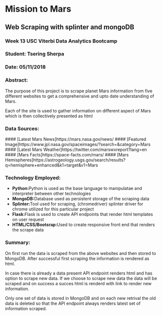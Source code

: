 # Mission to Mars

## Web Scraping with splinter and mongoDB 
### Week 13 USC Viterbi Data Analytics Bootcamp
### Student:  Tsering Sherpa
### Date:  05/11/2018 

<h3>Abstract:</h3>
<p>The purpose of this project is to scrape planet Mars information from five different websites to get a comprehensive and upto date understanding of  Mars.</p>
<p>Each of the site is used to gather information on different aspect of Mars which is then collectively presented as html</p>

<h3>Data Sources:</h3>
#### [Latest Mars News]https://mars.nasa.gov/news/
#### [Featured Image]https://www.jpl.nasa.gov/spaceimages/?search=&category=Mars
#### [Latest Mars Weather]https://twitter.com/marswxreport?lang=en
#### [Mars Facts]https://space-facts.com/mars/
#### [Mars Hemispheres]https://astrogeology.usgs.gov/search/results?q=hemisphere+enhanced&k1=target&v1=Mars

<h3>Technology  Employed:</h3>
<ul>
<li><b>Python:</b>Python is used as the base language to manipulatae and interpreter between other technologies</li>
<li><b>MongoDB:</b>Database used as persistent storage of the scraping data</li>
<li><b>Splinter:</b>Tool used for scraping, (chromedriver) splinter driver for chrome utilized for this particular project</li>
<li><b>Flask:</b>Flask is used to create API endpoints that render html templates on user request</li>
<li><b>HTML/CSS/Bootsrap:</b>Used to create responsive front end that renders the scrape data</li>
</ul>

<h3>Summary:</h3>
<p>On first run the data is scraped from the above websites and then stored to MongoDB. After successful first scraping the information is rendered as html.</p>
<p>In case there is already a data present API endpoint renders html and has option to scrape new data. If we choose to scrape new data the data will be scraped and on success a succes html is renderd with link to render new information.</p>
<p>Only one set of data is stored in MongoDB and on each new retrival the old data is deleted so that the API endpoint always renders latest set of information scraped.</p>

